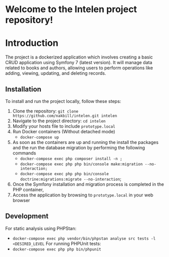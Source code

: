 # Welcome to the Intelen project repository!

# Introduction
The project is a dockerized application which involves creating a basic CRUD application using Symfony 7 (latest version). It will manage data related to books and authors, allowing users to perform operations like adding, viewing, updating, and deleting records.

## Installation
To install and run the project locally, follow these steps:

1. Clone the repository:  ```git clone https://github.com/nakbill/intelen.git intelen```
2. Navigate to the project directory: ```cd intelen```
3. Modify your hosts file to include ```prototype.local```
4. Run Docker containers (Without detached mode)
    - ```docker-compose up```
5. As soon as the containers are up and running the install the packages and the run the database migration by performing the following commands 
   -  ```docker-compose exec php composer install -n ;```
   -  ```docker-compose exec php php bin/console make:migration --no-interaction;```
   -  ```docker-compose exec php php bin/console doctrine:migrations:migrate --no-interaction```;
6. Once the Symfony installation and migration process is completed in the PHP container, 
7. Access the application by browsing to ```prototype.local``` in your web browser

## Development
For static analysis using PHPStan:
- ```docker-compose exec php vendor/bin/phpstan analyse src tests -l <DESIRED_LEVEL```
For running PHPUnit tests:
- ```docker-compose exec php php bin/phpunit```
